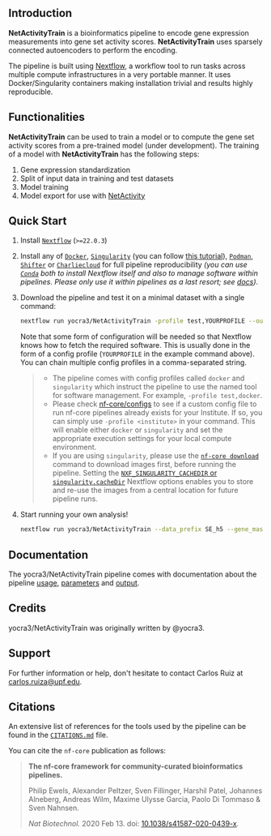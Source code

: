 ## Introduction

**NetActivityTrain** is a bioinformatics pipeline to encode gene expression measurements into gene set activity scores. **NetActivityTrain** uses sparsely connected autoencoders to perform the encoding.

The pipeline is built using [Nextflow](https://www.nextflow.io), a workflow tool to run tasks across multiple compute infrastructures in a very portable manner. It uses Docker/Singularity containers making installation trivial and results highly reproducible.

## Functionalities

**NetActivityTrain** can be used to train a model or to compute the gene set activity scores from a pre-trained model (under development). The training of a model with **NetActivityTrain** has the following steps:

1. Gene expression standardization
2. Split of input data in training and test datasets
3. Model training
4. Model export for use with [NetActivity](https://bioconductor.org/packages/release/bioc/html/NetActivity.html)

## Quick Start

1. Install [`Nextflow`](https://www.nextflow.io/docs/latest/getstarted.html#installation) (`>=22.0.3`)

2. Install any of [`Docker`](https://docs.docker.com/engine/installation/), [`Singularity`](https://www.sylabs.io/guides/3.0/user-guide/) (you can follow [this tutorial](https://singularity-tutorial.github.io/01-installation/)), [`Podman`](https://podman.io/), [`Shifter`](https://nersc.gitlab.io/development/shifter/how-to-use/) or [`Charliecloud`](https://hpc.github.io/charliecloud/) for full pipeline reproducibility _(you can use [`Conda`](https://conda.io/miniconda.html) both to install Nextflow itself and also to manage software within pipelines. Please only use it within pipelines as a last resort; see [docs](https://nf-co.re/usage/configuration#basic-configuration-profiles))_.

3. Download the pipeline and test it on a minimal dataset with a single command:

   ```bash
   nextflow run yocra3/NetActivityTrain -profile test,YOURPROFILE --outdir <OUTDIR>
   ```

   Note that some form of configuration will be needed so that Nextflow knows how to fetch the required software. This is usually done in the form of a config profile (`YOURPROFILE` in the example command above). You can chain multiple config profiles in a comma-separated string.

   > - The pipeline comes with config profiles called `docker` and `singularity` which instruct the pipeline to use the named tool for software management. For example, `-profile test,docker`.
   > - Please check [nf-core/configs](https://github.com/nf-core/configs#documentation) to see if a custom config file to run nf-core pipelines already exists for your Institute. If so, you can simply use `-profile <institute>` in your command. This will enable either `docker` or `singularity` and set the appropriate execution settings for your local compute environment.
   > - If you are using `singularity`, please use the [`nf-core download`](https://nf-co.re/tools/#downloading-pipelines-for-offline-use) command to download images first, before running the pipeline. Setting the [`NXF_SINGULARITY_CACHEDIR` or `singularity.cacheDir`](https://www.nextflow.io/docs/latest/singularity.html?#singularity-docker-hub) Nextflow options enables you to store and re-use the images from a central location for future pipeline runs.

4. Start running your own analysis!


   ```bash
   nextflow run yocra3/NetActivityTrain --data_prefix SE_h5 --gene_mask gene_mask.txt --network network.py --network_params params.py --outdir <OUTDIR> -profile <docker/singularity/podman/shifter/charliecloud/conda/institute>
   ```

## Documentation

The yocra3/NetActivityTrain pipeline comes with documentation about the pipeline [usage](docs/usage.md), [parameters](./schema.md) and [output](docs/output.md).

## Credits

yocra3/NetActivityTrain was originally written by @yocra3.


## Support

For further information or help, don't hesitate to contact Carlos Ruiz at carlos.ruiza@upf.edu.

## Citations

<!-- TODO nf-core: Add citation for pipeline after first release. Uncomment lines below and update Zenodo doi and badge at the top of this file. -->
<!-- If you use  yocra3/NetActivityTrain for your analysis, please cite it using the following doi: [10.5281/zenodo.XXXXXX](https://doi.org/10.5281/zenodo.XXXXXX) -->

<!-- TODO nf-core: Add bibliography of tools and data used in your pipeline -->

An extensive list of references for the tools used by the pipeline can be found in the [`CITATIONS.md`](CITATIONS.md) file.

You can cite the `nf-core` publication as follows:

> **The nf-core framework for community-curated bioinformatics pipelines.**
>
> Philip Ewels, Alexander Peltzer, Sven Fillinger, Harshil Patel, Johannes Alneberg, Andreas Wilm, Maxime Ulysse Garcia, Paolo Di Tommaso & Sven Nahnsen.
>
> _Nat Biotechnol._ 2020 Feb 13. doi: [10.1038/s41587-020-0439-x](https://dx.doi.org/10.1038/s41587-020-0439-x).
